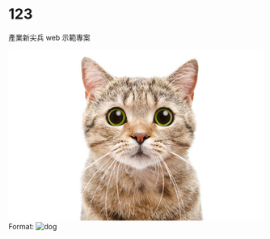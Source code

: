 # 123

產業新尖兵 web 示範專案  

![cat](./image/cat.jpg)
Format: ![dog](https://images.chinatimes.com/newsphoto/2020-07-04/1024/20200704002959.jpg)